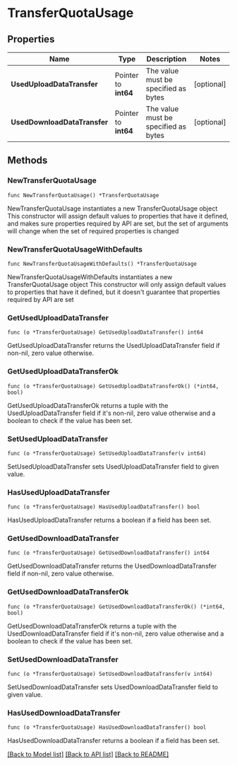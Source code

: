 # TransferQuotaUsage

## Properties

Name | Type | Description | Notes
------------ | ------------- | ------------- | -------------
**UsedUploadDataTransfer** | Pointer to **int64** | The value must be specified as bytes | [optional] 
**UsedDownloadDataTransfer** | Pointer to **int64** | The value must be specified as bytes | [optional] 

## Methods

### NewTransferQuotaUsage

`func NewTransferQuotaUsage() *TransferQuotaUsage`

NewTransferQuotaUsage instantiates a new TransferQuotaUsage object
This constructor will assign default values to properties that have it defined,
and makes sure properties required by API are set, but the set of arguments
will change when the set of required properties is changed

### NewTransferQuotaUsageWithDefaults

`func NewTransferQuotaUsageWithDefaults() *TransferQuotaUsage`

NewTransferQuotaUsageWithDefaults instantiates a new TransferQuotaUsage object
This constructor will only assign default values to properties that have it defined,
but it doesn't guarantee that properties required by API are set

### GetUsedUploadDataTransfer

`func (o *TransferQuotaUsage) GetUsedUploadDataTransfer() int64`

GetUsedUploadDataTransfer returns the UsedUploadDataTransfer field if non-nil, zero value otherwise.

### GetUsedUploadDataTransferOk

`func (o *TransferQuotaUsage) GetUsedUploadDataTransferOk() (*int64, bool)`

GetUsedUploadDataTransferOk returns a tuple with the UsedUploadDataTransfer field if it's non-nil, zero value otherwise
and a boolean to check if the value has been set.

### SetUsedUploadDataTransfer

`func (o *TransferQuotaUsage) SetUsedUploadDataTransfer(v int64)`

SetUsedUploadDataTransfer sets UsedUploadDataTransfer field to given value.

### HasUsedUploadDataTransfer

`func (o *TransferQuotaUsage) HasUsedUploadDataTransfer() bool`

HasUsedUploadDataTransfer returns a boolean if a field has been set.

### GetUsedDownloadDataTransfer

`func (o *TransferQuotaUsage) GetUsedDownloadDataTransfer() int64`

GetUsedDownloadDataTransfer returns the UsedDownloadDataTransfer field if non-nil, zero value otherwise.

### GetUsedDownloadDataTransferOk

`func (o *TransferQuotaUsage) GetUsedDownloadDataTransferOk() (*int64, bool)`

GetUsedDownloadDataTransferOk returns a tuple with the UsedDownloadDataTransfer field if it's non-nil, zero value otherwise
and a boolean to check if the value has been set.

### SetUsedDownloadDataTransfer

`func (o *TransferQuotaUsage) SetUsedDownloadDataTransfer(v int64)`

SetUsedDownloadDataTransfer sets UsedDownloadDataTransfer field to given value.

### HasUsedDownloadDataTransfer

`func (o *TransferQuotaUsage) HasUsedDownloadDataTransfer() bool`

HasUsedDownloadDataTransfer returns a boolean if a field has been set.


[[Back to Model list]](../README.md#documentation-for-models) [[Back to API list]](../README.md#documentation-for-api-endpoints) [[Back to README]](../README.md)


